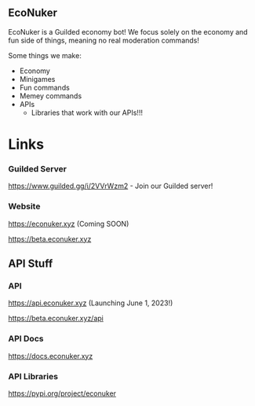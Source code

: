 ## EcoNuker

EcoNuker is a Guilded economy bot! We focus solely on the economy and fun side of things, meaning no real moderation commands!

Some things we make:
- Economy
- Minigames
- Fun commands
- Memey commands
- APIs
    - Libraries that work with our APIs!!!

# Links
### Guilded Server
https://www.guilded.gg/i/2VVrWzm2 - Join our Guilded server!

### Website
https://econuker.xyz (Coming SOON)

https://beta.econuker.xyz

## API Stuff
### API
https://api.econuker.xyz (Launching June 1, 2023!)

https://beta.econuker.xyz/api

### API Docs
https://docs.econuker.xyz

### API Libraries
https://pypi.org/project/econuker
